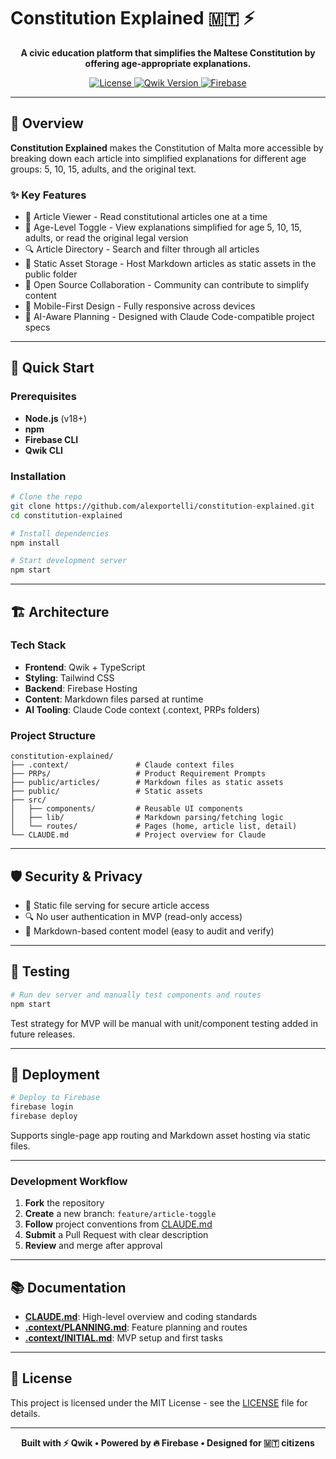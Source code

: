 # Constitution Explained 🇲🇹 ⚡️

<p align="center">
  <strong>A civic education platform that simplifies the Maltese Constitution by offering age-appropriate explanations.</strong>
</p>

<p align="center">
  <a href="https://github.com/yourusername/constitution-explained/blob/main/LICENSE">
    <img src="https://img.shields.io/badge/license-MIT-blue.svg" alt="License">
  </a>
  <a href="https://qwik.dev/">
    <img src="https://img.shields.io/badge/Qwik-Framework-blueviolet.svg" alt="Qwik Version">
  </a>
  <a href="https://firebase.google.com/">
    <img src="https://img.shields.io/badge/Firebase-Enabled-orange.svg" alt="Firebase">
  </a>
</p>

---

## 🎯 Overview

**Constitution Explained** makes the Constitution of Malta more accessible by breaking down each article into simplified explanations for different age groups: 5, 10, 15, adults, and the original text.

### ✨ Key Features

- 📜 Article Viewer - Read constitutional articles one at a time
- 👶 Age-Level Toggle - View explanations simplified for age 5, 10, 15, adults, or read the original legal version
- 🔍 Article Directory - Search and filter through all articles
- 📁 Static Asset Storage - Host Markdown articles as static assets in the public folder
- 💬 Open Source Collaboration - Community can contribute to simplify content
- 📱 Mobile-First Design - Fully responsive across devices
- 🧠 AI-Aware Planning - Designed with Claude Code-compatible project specs

---

## 🚀 Quick Start

### Prerequisites

- **Node.js** (v18+)
- **npm**
- **Firebase CLI**
- **Qwik CLI**

### Installation

```bash
# Clone the repo
git clone https://github.com/alexportelli/constitution-explained.git
cd constitution-explained

# Install dependencies
npm install

# Start development server
npm start
```

---

## 🏗️ Architecture

### Tech Stack

- **Frontend**: Qwik + TypeScript
- **Styling**: Tailwind CSS
- **Backend**: Firebase Hosting
- **Content**: Markdown files parsed at runtime
- **AI Tooling**: Claude Code context (.context, PRPs folders)

### Project Structure

```
constitution-explained/
├── .context/               # Claude context files
├── PRPs/                   # Product Requirement Prompts
├── public/articles/        # Markdown files as static assets
├── public/                 # Static assets
├── src/
│   ├── components/         # Reusable UI components
│   ├── lib/                # Markdown parsing/fetching logic
│   └── routes/             # Pages (home, article list, detail)
└── CLAUDE.md               # Project overview for Claude
```

---

## 🛡️ Security & Privacy

- 📁 Static file serving for secure article access
- 🔍 No user authentication in MVP (read-only access)
- 📁 Markdown-based content model (easy to audit and verify)

---

## 🧪 Testing

```bash
# Run dev server and manually test components and routes
npm start
```

Test strategy for MVP will be manual with unit/component testing added in future releases.

---

## 🚀 Deployment

```bash
# Deploy to Firebase
firebase login
firebase deploy
```

Supports single-page app routing and Markdown asset hosting via static files.

---

### Development Workflow

1. **Fork** the repository
2. **Create** a new branch: `feature/article-toggle`
3. **Follow** project conventions from [CLAUDE.md](CLAUDE.md)
4. **Submit** a Pull Request with clear description
5. **Review** and merge after approval

---

## 📚 Documentation

- **[CLAUDE.md](CLAUDE.md)**: High-level overview and coding standards
- **[.context/PLANNING.md](.context/PLANNING.md)**: Feature planning and routes
- **[.context/INITIAL.md](.context/INITIAL.md)**: MVP setup and first tasks

---

## 📄 License

This project is licensed under the MIT License - see the [LICENSE](LICENSE) file for details.

---

<p align="center">
  <strong>Built with ⚡️ Qwik • Powered by 🔥 Firebase • Designed for 🇲🇹 citizens</strong>
</p>
